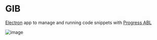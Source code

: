 # GIB

[Electron](https://www.electronjs.org/) app to manage and running code snippets with [Progress ABL](https://www.progress.com/openedge/features/abl)

![image](https://github.com/GianW/GIB/assets/6453845/3833f693-01a2-4c9a-bdfd-9ab336774612)
